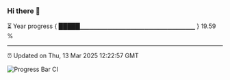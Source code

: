 ### Hi there 👋

⏳ Year progress { █████▁▁▁▁▁▁▁▁▁▁▁▁▁▁▁▁▁▁▁▁▁▁▁▁▁ } 19.59 %

---

⏰ Updated on Thu, 13 Mar 2025 12:22:57 GMT

![Progress Bar CI](https://github.com/code-lakshay/GitHub-Actions-Demo/workflows/Progress%20Bar%20CI/badge.svg)
